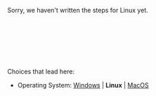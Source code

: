 


Sorry, we haven't written the steps for Linux yet.




<br><br><br>
------
Choices that lead here:
- Operating System: [Windows](ci-vscode_osw.md) | **Linux** | [MacOS](ci-vscode_osm.md)
